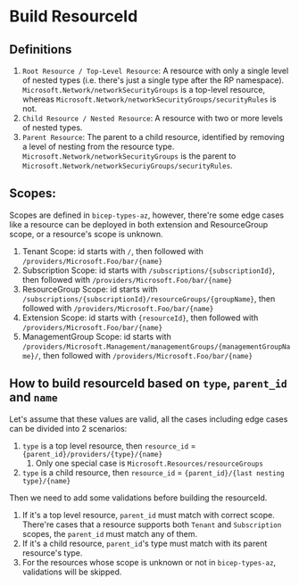 # Build ResourceId

## Definitions
1. `Root Resource / Top-Level Resource`: A resource with only a single level of nested types (i.e. there's just a single type after the RP namespace). `Microsoft.Network/networkSecurityGroups` is a top-level resource, whereas `Microsoft.Network/networkSecurityGroups/securityRules` is not.
2. `Child Resource / Nested Resource`: A resource with two or more levels of nested types.
3. `Parent Resource`: The parent to a child resource, identified by removing a level of nesting from the resource type. `Microsoft.Network/networkSecurityGroups` is the parent to `Microsoft.Network/networkSecuriyGroups/securityRules`.

## Scopes:
Scopes are defined in `bicep-types-az`, however, there're some edge cases like a resource can be deployed in both extension
and ResourceGroup scope, or a resource's scope is unknown.
1. Tenant Scope: id starts with `/`, then followed with `/providers/Microsoft.Foo/bar/{name}`
2. Subscription Scope: id starts with `/subscriptions/{subscriptionId}`, then followed with `/providers/Microsoft.Foo/bar/{name}`
3. ResourceGroup Scope: id starts with `/subscriptions/{subscriptionId}/resourceGroups/{groupName}`, then followed with `/providers/Microsoft.Foo/bar/{name}`
4. Extension Scope: id starts with `{resourceId}`, then followed with `/providers/Microsoft.Foo/bar/{name}`
5. ManagementGroup Scope: id starts with `/providers/Microsoft.Management/managementGroups/{managementGroupName}/`, then followed with `/providers/Microsoft.Foo/bar/{name}`

## How to build resourceId based on `type`, `parent_id` and `name`
Let's assume that these values are valid, all the cases including edge cases can be divided into 2 scenarios:
1. `type` is a top level resource, then `resource_id` = `{parent_id}/providers/{type}/{name}`
   1. Only one special case is `Microsoft.Resources/resourceGroups`
2. `type` is a child resource, then `resource_id` = `{parent_id}/{last nesting type}/{name}`

Then we need to add some validations before building the resourceId.
1. If it's a top level resource, `parent_id` must match with correct scope. There're cases that a resource supports both 
   `Tenant` and `Subscription` scopes, the `parent_id` must match any of them.
2. If it's a child resource, `parent_id`'s type must match with its parent resource's type.
3. For the resources whose scope is unknown or not in `bicep-types-az`, validations will be skipped.